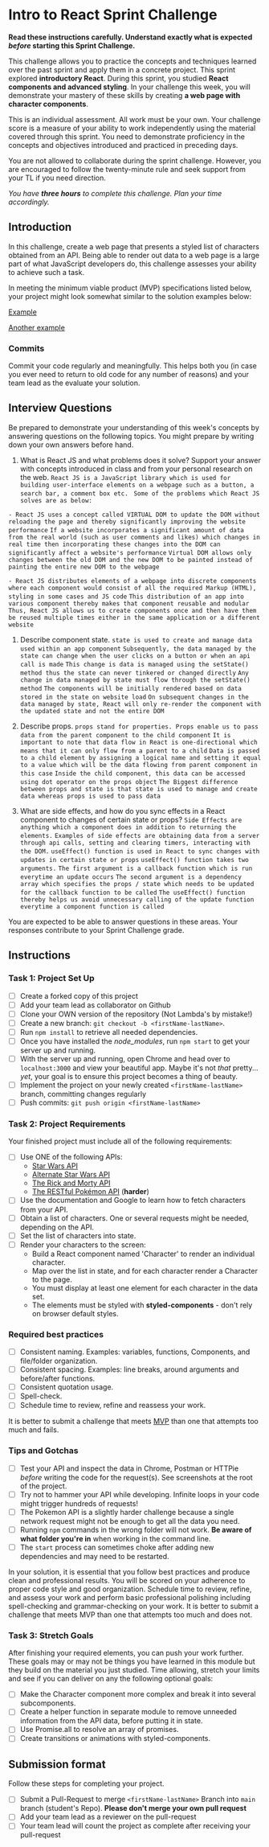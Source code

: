 # Intro to React Sprint Challenge

**Read these instructions carefully. Understand exactly what is expected _before_ starting this Sprint Challenge.**

This challenge allows you to practice the concepts and techniques learned over the past sprint and apply them in a concrete project. This sprint explored **introductory React**. During this sprint, you studied **React components and advanced styling**. In your challenge this week, you will demonstrate your mastery of these skills by creating **a web page with character components**.

This is an individual assessment. All work must be your own. Your challenge score is a measure of your ability to work independently using the material covered through this sprint. You need to demonstrate proficiency in the concepts and objectives introduced and practiced in preceding days.

You are not allowed to collaborate during the sprint challenge. However, you are encouraged to follow the twenty-minute rule and seek support from your TL if you need direction.

_You have **three hours** to complete this challenge. Plan your time accordingly._

## Introduction

In this challenge, create a web page that presents a styled list of characters obtained from an API. Being able to render out data to a web page is a large part of what JavaScript developers do, this challenge assesses your ability to achieve such a task.

In meeting the minimum viable product (MVP) specifications listed below, your project might look somewhat similar to the solution examples below:

[Example](https://tk-assets.lambdaschool.com/b011a132-0916-4ed2-8955-14192de03a75_sample-screenshot.png)

[Another example](https://tk-assets.lambdaschool.com/3b82c793-2352-4d4d-a81d-e55bf350f7bd_sample-screenshot2.png)

### Commits

Commit your code regularly and meaningfully. This helps both you (in case you ever need to return to old code for any number of reasons) and your team lead as the evaluate your solution.

## Interview Questions

Be prepared to demonstrate your understanding of this week's concepts by answering questions on the following topics. You might prepare by writing down your own answers before hand.

1. What is React JS and what problems does it solve? Support your answer with concepts introduced in class and from your personal research on the web.
`React JS is a JavaScript library which is used for building user-interface elements on a webpage such as a button, a search bar, a comment box etc. `
`Some of the problems which React JS solves are as below:`

`- React JS uses a concept called VIRTUAL DOM to update the DOM without reloading the page and thereby significantly improving the website performance`
`If a website incorporates a significant amount of data from the real world (such as user comments and likes) which changes in real time then incorporating these changes into the DOM can significantly affect a website's performance` `Virtual DOM allows only changes between the old DOM and the new DOM to be painted instead of painting the entire new DOM to the webpage`

`- React JS distributes elements of a webpage into discrete components where each component would consist of all the required Markup (HTML), styling in some cases and JS code`
`This distribution of an app into various component thereby makes that component reusable and modular`
`Thus, React JS allows us to create components once and then have them be reused multiple times either in the same application or a different website`

1. Describe component state.
`state is used to create and manage data used within an app component`
`Subsequently, the data managed by the state can change when the user clicks on a button or when an api call is made`
`This change is data is managed using the setState() method thus the state can never tinkered or changed directly`
`Any change in data managed by state must flow through the setState() method`
`The components will be initially rendered based on data stored in the state on website load`
`On subsequent changes in the data managed by state, React will only re-render the component with the updated state and not the entire DOM`

1. Describe props.
`props stand for properties. Props enable us to pass data from the parent component to the child component`
`It is important to note that data flow in React is one-directional which means that it can only flow from a parent to a child`
`Data is passed to a child element by assigning a logical name and setting it equal to a value which will be the data flowing from parent component in this case`
`Inside the child component, this data can be accessed using dot operator on the props object`
`The Biggest difference between props and state is that state is used to manage and create data whereas props is used to pass data`

1. What are side effects, and how do you sync effects in a React component to changes of certain state or props?
`Side Effects are anything which a component does in addition to returning the elements.`
`Examples of side effects are obtaining data from a server through api calls, setting and clearing timers, interacting with the DOM.`
`useEffect() function is used in React to sync changes with updates in certain state or props`
`useEffect() function takes two arguments.`
`The first argument is a callback function which is run everytime an update occurs`
`The second argument is a dependency array which specifies the props / state which needs to be updated for the callback function to be called`
`The useEffect() function thereby helps us avoid unnecessary calling of the update function everytime a component function is called`

You are expected to be able to answer questions in these areas. Your responses contribute to your Sprint Challenge grade.

## Instructions

### Task 1: Project Set Up

- [ ] Create a forked copy of this project
- [ ] Add your team lead as collaborator on Github
- [ ] Clone your OWN version of the repository (Not Lambda's by mistake!)
- [ ] Create a new branch: `git checkout -b <firstName-lastName>`.
- [ ] Run `npm install` to retrieve all needed dependencies.
- [ ] Once you have installed the _node_modules_, run `npm start` to get your server up and running.
- [ ] With the server up and running, open Chrome and head over to `localhost:3000` and view your beautiful app. Maybe it's not _that_ pretty... _yet_, your goal is to ensure this project becomes a thing of beauty.
- [ ] Implement the project on your newly created `<firstName-lastName>` branch, committing changes regularly
- [ ] Push commits: `git push origin <firstName-lastName>`

### Task 2: Project Requirements

Your finished project must include all of the following requirements:

- [ ] Use ONE of the following APIs:
  - [Star Wars API](https://swapi.dev/)
  - [Alternate Star Wars API](https://swapi.py4e.com/)
  - [The Rick and Morty API](https://rickandmortyapi.com/)
  - [The RESTful Pokémon API](https://pokeapi.co/) (**harder**)
- [ ] Use the documentation and Google to learn how to fetch characters from your API.
- [ ] Obtain a list of characters. One or several requests might be needed, depending on the API.
- [ ] Set the list of characters into state.
- [ ] Render your characters to the screen:
  - Build a React component named 'Character' to render an individual character.
  - Map over the list in state, and for each character render a Character to the page.
  - You must display at least one element for each character in the data set.
  - The elements must be styled with **styled-components** - don't rely on browser default styles.

### Required best practices

- [ ] Consistent naming. Examples: variables, functions, Components, and file/folder organization.
- [ ] Consistent spacing. Examples: line breaks, around arguments and before/after functions.
- [ ] Consistent quotation usage.
- [ ] Spell-check.
- [ ] Schedule time to review, refine and reassess your work.

It is better to submit a challenge that meets [MVP](https://en.wikipedia.org/wiki/Minimum_viable_product) than one that attempts too much and fails.

### Tips and Gotchas

- [ ] Test your API and inspect the data in Chrome, Postman or HTTPie _before_ writing the code for the request(s). See screenshots at the root of the project.
- [ ] Try not to hammer your API while developing. Infinite loops in your code might trigger hundreds of requests!
- [ ] The Pokemon API is a slightly harder challenge because a single network request might not be enough to get all the data you need.
- [ ] Running `npm` commands in the wrong folder will not work. **Be aware of what folder you're in** when working in the command line.
- [ ] The `start` process can sometimes choke after adding new dependencies and may need to be restarted.

In your solution, it is essential that you follow best practices and produce clean and professional results. You will be scored on your adherence to proper code style and good organization. Schedule time to review, refine, and assess your work and perform basic professional polishing including spell-checking and grammar-checking on your work. It is better to submit a challenge that meets MVP than one that attempts too much and does not.

### Task 3: Stretch Goals

After finishing your required elements, you can push your work further. These goals may or may not be things you have learned in this module but they build on the material you just studied. Time allowing, stretch your limits and see if you can deliver on any the following optional goals:

- [ ] Make the Character component more complex and break it into several subcomponents.
- [ ] Create a helper function in separate module to remove unneeded information from the API data, before putting it in state.
- [ ] Use Promise.all to resolve an array of promises.
- [ ] Create transitions or animations with styled-components.

## Submission format

Follow these steps for completing your project.

- [ ] Submit a Pull-Request to merge `<firstName-lastName>` Branch into `main` branch (student's Repo). **Please don't merge your own pull request**
- [ ] Add your team lead as a reviewer on the pull-request
- [ ] Your team lead will count the project as complete after receiving your pull-request
